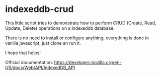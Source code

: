 # indexeddb-crud

This little script tries to demonstrate how to perform CRUD (Create, Read, Update, Delete) operations on a indexeddb database.

There is no need to install or configure anything, everything is done in vanilla javascript, just clone an run it.

I hope that helps!

Official documentation: https://developer.mozilla.org/en-US/docs/Web/API/IndexedDB_API
